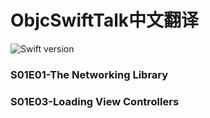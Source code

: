 # ObjcSwiftTalk中文翻译
![Swift version](https://img.shields.io/badge/swift-4.0-orange.svg)
### S01E01-The Networking Library
### S01E03-Loading View Controllers


